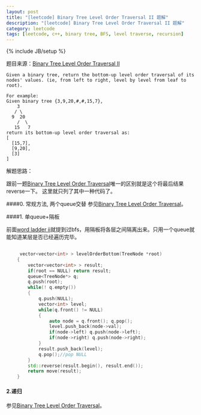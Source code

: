 ```yaml
---
layout: post
title: "[leetcode] Binary Tree Level Order Traversal II 题解"
description: "[leetcode] Binary Tree Level Order Traversal II 题解"
category: leetcode 
tags: [leetcode, c++, binary tree, BFS, level traverse, recursion]
---
```

{% include JB/setup %}


题目来源：[Binary Tree Level Order Traversal
II](https://oj.leetcode.com/problems/binary-tree-level-order-traversal-ii/)

>
	
	Given a binary tree, return the bottom-up level order traversal of its nodes' values. (ie, from left to right, level by level from leaf to root).

	For example:
	Given binary tree {3,9,20,#,#,15,7},
	    3
	   / \
	  9  20
	    /  \
	   15   7
	return its bottom-up level order traversal as:
	[
	  [15,7],
	  [9,20],
	  [3]
	]


解题思路：

跟前一题[Binary Tree Level Order Traversal](http://tl3shi.github.io/leetcode/binary-tree-level-order-traversal.html)唯一的区别就是这个将最后结果reverse一下。
这里就只列了其中一种代码了。

####0. 常规方法, 两个queue交替
参见[Binary Tree Level Order Traversal](http://tl3shi.github.io/leetcode/binary-tree-level-order-traversal.html)。
 
####1. 单queue+隔板

前面[word ladder ii](http://tl3shi.github.io/leetcode/word-ladder-ii.html)就提到过bfs，用隔板将各层之间隔离出来。只用一个queue就能知道某层是否已经遍历完毕。

```cpp
	
	 vector<vector<int> > levelOrderBottom(TreeNode *root) 
    {
        vector<vector<int> > result;
        if(root == NULL) return result;
        queue<TreeNode*> q;
        q.push(root);
        while(! q.empty())
        {
            q.push(NULL);
            vector<int> level;
            while(q.front() != NULL)
            {
                auto node = q.front(); q.pop();
                level.push_back(node->val);
                if(node->left) q.push(node->left);
                if(node->right) q.push(node->right);
            }
            result.push_back(level);
            q.pop();//pop NULL
        }
        std::reverse(result.begin(), result.end());
        return move(result);
    }
```

#### 2.递归

参见[Binary Tree Level Order Traversal](http://tl3shi.github.io/leetcode/binary-tree-level-order-traversal.html)。
 
